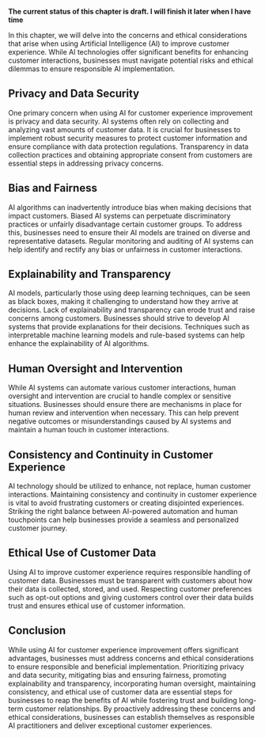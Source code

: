 **The current status of this chapter is draft. I will finish it later when I have time**

In this chapter, we will delve into the concerns and ethical considerations that arise when using Artificial Intelligence (AI) to improve customer experience. While AI technologies offer significant benefits for enhancing customer interactions, businesses must navigate potential risks and ethical dilemmas to ensure responsible AI implementation.

Privacy and Data Security
-------------------------

One primary concern when using AI for customer experience improvement is privacy and data security. AI systems often rely on collecting and analyzing vast amounts of customer data. It is crucial for businesses to implement robust security measures to protect customer information and ensure compliance with data protection regulations. Transparency in data collection practices and obtaining appropriate consent from customers are essential steps in addressing privacy concerns.

Bias and Fairness
-----------------

AI algorithms can inadvertently introduce bias when making decisions that impact customers. Biased AI systems can perpetuate discriminatory practices or unfairly disadvantage certain customer groups. To address this, businesses need to ensure their AI models are trained on diverse and representative datasets. Regular monitoring and auditing of AI systems can help identify and rectify any bias or unfairness in customer interactions.

Explainability and Transparency
-------------------------------

AI models, particularly those using deep learning techniques, can be seen as black boxes, making it challenging to understand how they arrive at decisions. Lack of explainability and transparency can erode trust and raise concerns among customers. Businesses should strive to develop AI systems that provide explanations for their decisions. Techniques such as interpretable machine learning models and rule-based systems can help enhance the explainability of AI algorithms.

Human Oversight and Intervention
--------------------------------

While AI systems can automate various customer interactions, human oversight and intervention are crucial to handle complex or sensitive situations. Businesses should ensure there are mechanisms in place for human review and intervention when necessary. This can help prevent negative outcomes or misunderstandings caused by AI systems and maintain a human touch in customer interactions.

Consistency and Continuity in Customer Experience
-------------------------------------------------

AI technology should be utilized to enhance, not replace, human customer interactions. Maintaining consistency and continuity in customer experience is vital to avoid frustrating customers or creating disjointed experiences. Striking the right balance between AI-powered automation and human touchpoints can help businesses provide a seamless and personalized customer journey.

Ethical Use of Customer Data
----------------------------

Using AI to improve customer experience requires responsible handling of customer data. Businesses must be transparent with customers about how their data is collected, stored, and used. Respecting customer preferences such as opt-out options and giving customers control over their data builds trust and ensures ethical use of customer information.

Conclusion
----------

While using AI for customer experience improvement offers significant advantages, businesses must address concerns and ethical considerations to ensure responsible and beneficial implementation. Prioritizing privacy and data security, mitigating bias and ensuring fairness, promoting explainability and transparency, incorporating human oversight, maintaining consistency, and ethical use of customer data are essential steps for businesses to reap the benefits of AI while fostering trust and building long-term customer relationships. By proactively addressing these concerns and ethical considerations, businesses can establish themselves as responsible AI practitioners and deliver exceptional customer experiences.
